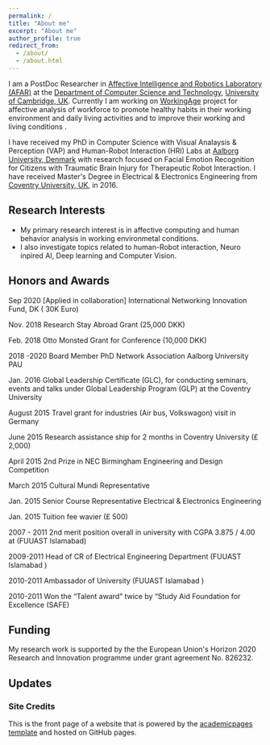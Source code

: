 ```yaml
---
permalink: /
title: "About me"
excerpt: "About me"
author_profile: true
redirect_from: 
  - /about/
  - /about.html
---
```


I am a PostDoc Researcher in [Affective Intelligence and Robotics Laboratory (AFAR)](https://cambridge-afar.github.io/) at the [Department of Computer Science and Technology](https://www.cst.cam.ac.uk/),  [University of Cambridge, UK](https://www.cam.ac.uk/). Currently I am working on [WorkingAge](https://www.workingage.eu/) project for affective analysis of workforce to promote healthy habits in their working environment and daily living activities and to improve their working and living conditions . 

I have received my PhD in Computer Science with Visual Analaysis & Perception (VAP) and Human-Robot Interaction (HRI) Labs at [Aalborg University, Denmark](https://www.en.aau.dk/) with research focused on Facial Emotion Recognition for Citizens with Traumatic Brain Injury for Therapeutic Robot Interaction. I have received Master's Degree in Electrical & Electronics Engineering from [Coventry University, UK,](https://www.coventry.ac.uk/) in 2016. 



## Research Interests
* My primary research interest is in affective computing and human behavior analysis in working environmetal conditions.
* I also investigate topics related to human-Robot interaction, Neuro inpired AI, Deep learning and Computer Vision. 


## Honors and Awards

Sep 2020 [Applied in collaboration] International Networking Innovation Fund, DK ( 30K Euro)

Nov. 2018 Research Stay Abroad Grant (25,000 DKK)

Feb. 2018 Otto Monsted Grant for Conference (10,000 DKK)

2018 -2020 Board Member PhD Network Association Aalborg University PAU

Jan. 2016 Global Leadership Certificate (GLC), for conducting seminars, events and talks under Global Leadership Program (GLP) at the Coventry University

August 2015 Travel grant for industries (Air bus, Volkswagon) visit in Germany

June 2015 Research assistance ship for 2 months in Coventry University (£ 2,000)

April 2015 2nd Prize in NEC Birmingham Engineering and Design Competition

March 2015 Cultural Mundi Representative

Jan. 2015 Senior Course Representative Electrical & Electronics Engineering

Jan. 2015 Tuition fee wavier (£ 500)

2007 - 2011 2nd merit position overall in university with CGPA 3.875 / 4.00 at (FUUAST Islamabad)

2009-2011 Head of CR of Electrical Engineering Department (FUUAST Islamabad )

2010-2011 Ambassador of University (FUUAST Islamabad )

2010-2011 Won the “Talent award” twice by “Study Aid Foundation for Excellence (SAFE)




## Funding
My research work is supported by the the European Union's Horizon 2020 Research and Innovation programme under grant agreement No. 826232.



## Updates


### Site Credits
This is the front page of a website that is powered by the [academicpages template](https://github.com/academicpages/academicpages.github.io) and hosted on GitHub pages. 
